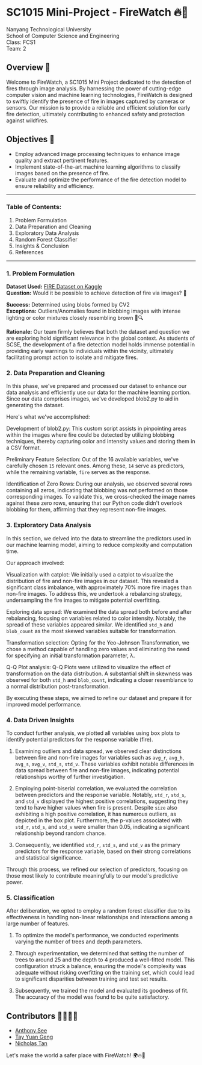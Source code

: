 # SC1015 Mini-Project - FireWatch 🔥👀

Nanyang Technological University \
School of Computer Science and Engineering \
Class: FCS1 \
Team: 2

## Overview 🧐

Welcome to FireWatch, a SC1015 Mini Project dedicated to the detection of fires through image analysis. By harnessing the power of cutting-edge computer vision and machine learning technologies, FireWatch is designed to swiftly identify the presence of fire in images captured by cameras or sensors. Our mission is to provide a reliable and efficient solution for early fire detection, ultimately contributing to enhanced safety and protection against wildfires.

## Objectives 🎯

- Employ advanced image processing techniques to enhance image quality and extract pertinent features.
- Implement state-of-the-art machine learning algorithms to classify images based on the presence of fire.
- Evaluate and optimize the performance of the fire detection model to ensure reliability and efficiency.

---
### Table of Contents:
1. Problem Formulation
2. Data Preparation and Cleaning
3. Exploratory Data Analysis
4. Random Forest Classifier
5. Insights & Conclusion
6. References
---
### 1. Problem Formulation
**Dataset Used:** [FIRE Dataset on Kaggle](https://www.kaggle.com/datasets/phylake1337/fire-dataset) \
**Question:** Would it be possible to achieve detection of fire via images? 🤔

**Success:** Determined using blobs formed by CV2 \
**Exceptions:** Outliers/Anomalies found in blobbing images with intense lighting or color mixtures closely resembling brown 🚨🔍

**Rationale:** Our team firmly believes that both the dataset and question we are exploring hold significant relevance in the global context. As students of SCSE, the development of a fire detection model holds immense potential in providing early warnings to individuals within the vicinity, ultimately facilitating prompt action to isolate and mitigate fires. 


### 2. Data Preparation and Cleaning

In this phase, we've prepared and processed our dataset to enhance our data analysis and efficiently use our data for the machine learning portion. Since our data comprises images, we've developed blob2.py to aid in generating the dataset.

Here's what we've accomplished:

Development of blob2.py: This custom script assists in pinpointing areas within the images where fire could be detected by utilizing blobbing techniques, thereby capturing color and intensity values and storing them in a CSV format.

Preliminary Feature Selection: Out of the 16 available variables, we've carefully chosen `15` relevant ones. Among these, `14` serve as predictors, while the remaining variable, `fire` serves as the response.

Identification of Zero Rows: During our analysis, we observed several rows containing all zeros, indicating that blobbing was not performed on those corresponding images. To validate this, we cross-checked the image names against these zero rows, ensuring that our Python code didn't overlook blobbing for them, affirming that they represent non-fire images.


### 3. Exploratory Data Analysis

In this section, we delved into the data to streamline the predictors used in our machine learning model, aiming to reduce complexity and computation time.

Our approach involved:

Visualization with catplot: We initially used a catplot to visualize the distribution of fire and non-fire images in our dataset. This revealed a significant class imbalance, with approximately 70% more fire images than non-fire images. To address this, we undertook a rebalancing strategy, undersampling the fire images to mitigate potential overfitting.

Exploring data spread: We examined the data spread both before and after rebalancing, focusing on variables related to color intensity. Notably, the spread of these variables appeared similar. We identified `std_h` and `blob_count` as the most skewed variables suitable for transformation.

Transformation selection: Opting for the Yeo-Johnson Transformation, we chose a method capable of handling zero values and eliminating the need for specifying an initial transformation parameter, λ.

Q-Q Plot analysis: Q-Q Plots were utilized to visualize the effect of transformation on the data distribution. A substantial shift in skewness was observed for both `std_h` and `blob_count`, indicating a closer resemblance to a normal distribution post-transformation.

By executing these steps, we aimed to refine our dataset and prepare it for improved model performance.

### 4. Data Driven Insights

To conduct further analysis, we plotted all variables using box plots to identify potential predictors for the response variable (fire).

1. Examining outliers and data spread, we observed clear distinctions between fire and non-fire images for variables such as `avg_r`, `avg_h`, `avg_s`, `avg_v`, `std_s`, `std_v`. These variables exhibit notable differences in data spread between fire and non-fire images, indicating potential relationships worthy of further investigation.

2. Employing point-biserial correlation, we evaluated the correlation between predictors and the response variable. Notably, `std_r`, `std_s`, and `std_v` displayed the highest positive correlations, suggesting they tend to have higher values when fire is present. Despite `size` also exhibiting a high positive correlation, it has numerous outliers, as depicted in the box plot. Furthermore, the p-values associated with `std_r`, `std_s`, and `std_v` were smaller than 0.05, indicating a significant relationship beyond random chance.

3. Consequently, we identified `std_r`, `std_s`, and `std_v` as the primary predictors for the response variable, based on their strong correlations and statistical significance.

Through this process, we refined our selection of predictors, focusing on those most likely to contribute meaningfully to our model's predictive power.

### 5. Classification

After deliberation, we opted to employ a random forest classifier due to its effectiveness in handling non-linear relationships and interactions among a large number of features.

1. To optimize the model's performance, we conducted experiments varying the number of trees and depth parameters.

2. Through experimentation, we determined that setting the number of trees to around 25 and the depth to 4 produced a well-fitted model. This configuration struck a balance, ensuring the model's complexity was adequate without risking overfitting on the training set, which could lead to significant disparities between training and test set results.

3. Subsequently, we trained the model and evaluated its goodness of fit. The accuracy of the model was found to be quite satisfactory.



## Contributors 👩‍💻👨‍💻

- [Anthony See](https://github.com/slightly-unrelated)
- [Tay Yuan Geng](https://github.com/TayYuanGeng)
- [Nicholas Tan](https://github.com/nichtyq)

Let's make the world a safer place with FireWatch! 🌍🔥🚀
